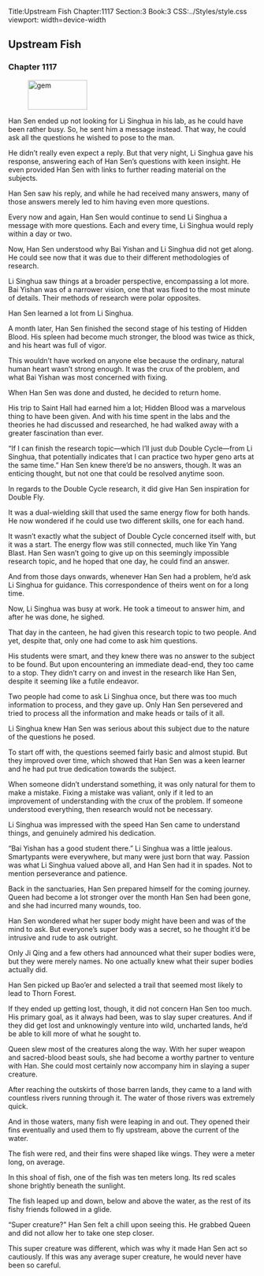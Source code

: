 Title:Upstream Fish 
Chapter:1117 
Section:3 
Book:3 
CSS:../Styles/style.css 
viewport: width=device-width
  
## Upstream Fish
### Chapter 1117 
<figure>
	<img src="../Images/gem.gif" alt="gem" id="gem" width="120" height="60" />
</figure>
  

  
  Han Sen ended up not looking for Li Singhua in his lab, as he could have been rather busy. So, he sent him a message instead. That way, he could ask all the questions he wished to pose to the man.

He didn’t really even expect a reply. But that very night, Li Singhua gave his response, answering each of Han Sen’s questions with keen insight. He even provided Han Sen with links to further reading material on the subjects.

Han Sen saw his reply, and while he had received many answers, many of those answers merely led to him having even more questions.

Every now and again, Han Sen would continue to send Li Singhua a message with more questions. Each and every time, Li Singhua would reply within a day or two.

Now, Han Sen understood why Bai Yishan and Li Singhua did not get along. He could see now that it was due to their different methodologies of research.

Li Singhua saw things at a broader perspective, encompassing a lot more. Bai Yishan was of a narrower vision, one that was fixed to the most minute of details. Their methods of research were polar opposites.

Han Sen learned a lot from Li Singhua.

A month later, Han Sen finished the second stage of his testing of Hidden Blood. His spleen had become much stronger, the blood was twice as thick, and his heart was full of vigor.

This wouldn’t have worked on anyone else because the ordinary, natural human heart wasn’t strong enough. It was the crux of the problem, and what Bai Yishan was most concerned with fixing.

When Han Sen was done and dusted, he decided to return home.

His trip to Saint Hall had earned him a lot; Hidden Blood was a marvelous thing to have been given. And with his time spent in the labs and the theories he had discussed and researched, he had walked away with a greater fascination than ever.

“If I can finish the research topic—which I’ll just dub Double Cycle—from Li Singhua, that potentially indicates that I can practice two hyper geno arts at the same time.” Han Sen knew there’d be no answers, though. It was an enticing thought, but not one that could be resolved anytime soon.

In regards to the Double Cycle research, it did give Han Sen inspiration for Double Fly.

It was a dual-wielding skill that used the same energy flow for both hands. He now wondered if he could use two different skills, one for each hand.

It wasn’t exactly what the subject of Double Cycle concerned itself with, but it was a start. The energy flow was still connected, much like Yin Yang Blast. Han Sen wasn’t going to give up on this seemingly impossible research topic, and he hoped that one day, he could find an answer.

And from those days onwards, whenever Han Sen had a problem, he’d ask Li Singhua for guidance. This correspondence of theirs went on for a long time.

Now, Li Singhua was busy at work. He took a timeout to answer him, and after he was done, he sighed.

That day in the canteen, he had given this research topic to two people. And yet, despite that, only one had come to ask him questions.

His students were smart, and they knew there was no answer to the subject to be found. But upon encountering an immediate dead-end, they too came to a stop. They didn’t carry on and invest in the research like Han Sen, despite it seeming like a futile endeavor.

Two people had come to ask Li Singhua once, but there was too much information to process, and they gave up. Only Han Sen persevered and tried to process all the information and make heads or tails of it all.

Li Singhua knew Han Sen was serious about this subject due to the nature of the questions he posed.

To start off with, the questions seemed fairly basic and almost stupid. But they improved over time, which showed that Han Sen was a keen learner and he had put true dedication towards the subject.

When someone didn’t understand something, it was only natural for them to make a mistake. Fixing a mistake was valiant, only if it led to an improvement of understanding with the crux of the problem. If someone understood everything, then research would not be necessary.

Li Singhua was impressed with the speed Han Sen came to understand things, and genuinely admired his dedication.

“Bai Yishan has a good student there.” Li Singhua was a little jealous. Smartypants were everywhere, but many were just born that way. Passion was what Li Singhua valued above all, and Han Sen had it in spades. Not to mention perseverance and patience.

Back in the sanctuaries, Han Sen prepared himself for the coming journey. Queen had become a lot stronger over the month Han Sen had been gone, and she had incurred many wounds, too.

Han Sen wondered what her super body might have been and was of the mind to ask. But everyone’s super body was a secret, so he thought it’d be intrusive and rude to ask outright.

Only Ji Qing and a few others had announced what their super bodies were, but they were merely names. No one actually knew what their super bodies actually did.

Han Sen picked up Bao’er and selected a trail that seemed most likely to lead to Thorn Forest.

If they ended up getting lost, though, it did not concern Han Sen too much. His primary goal, as it always had been, was to slay super creatures. And if they did get lost and unknowingly venture into wild, uncharted lands, he’d be able to kill more of what he sought to.

Queen slew most of the creatures along the way. With her super weapon and sacred-blood beast souls, she had become a worthy partner to venture with Han. She could most certainly now accompany him in slaying a super creature.

After reaching the outskirts of those barren lands, they came to a land with countless rivers running through it. The water of those rivers was extremely quick.

And in those waters, many fish were leaping in and out. They opened their fins eventually and used them to fly upstream, above the current of the water.

The fish were red, and their fins were shaped like wings. They were a meter long, on average.

In this shoal of fish, one of the fish was ten meters long. Its red scales shone brightly beneath the sunlight.

The fish leaped up and down, below and above the water, as the rest of its fishy friends followed in a glide.

“Super creature?” Han Sen felt a chill upon seeing this. He grabbed Queen and did not allow her to take one step closer.

This super creature was different, which was why it made Han Sen act so cautiously. If this was any average super creature, he would never have been so careful.
